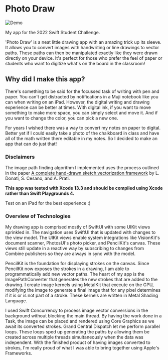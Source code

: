 # Photo Draw

![Demo](https://user-images.githubusercontent.com/43227465/165872870-76e0e191-ed2f-44eb-885c-8c9a11336079.gif)


My app for the 2022 Swift Student Challenge.

'Photo Draw' is a neat little drawing app with an amazing trick up its sleeve. It allows you to convert images with handwriting or line drawings to vector paths. These paths can then be manipulated exactly like they were drawn directly on your device. It's perfect for those who prefer the feel of paper or students who want to digitize what's on the board in the classroom!

## Why did I make this app?

There's something to be said for the focussed task of writing with pen and paper. You can't get distracted by notifications in a Muji notebook like you can when writing on an iPad. However, the digital writing and drawing experience can be better at times. With digital ink, if you want to move something to make more space, you can simply select and move it. And if you want to change the color, you can pick a new one. 

For years I wished there was a way to convert my notes on paper to digital. Better yet if I could easily take a photo of the chalkboard in class and have all of the math written there editable in my notes. So I decided to make an app that can do just that!

### Disclaimers

The image path finding algorithm I implemented uses the process outlined in the paper [A complete hand-drawn sketch vectorization framework](https://arxiv.org/pdf/1802.05902.pdf) by L. Donati, S. Cesano, and A. Prati.

**This app was tested with Xcode 13.3 and should be compiled using Xcode rather than Swift Playgrounds 4.**

Test on an iPad for the best experience :)

### Overview of Technologies

My drawing app is comprised mostly of SwiftUI with some UIKit views sprinkled in. The navigation uses SwiftUI that is updated with changes to the view model. The UIKit views enable system integrations like VisionKit's document scanner, PhotosUI's photo picker, and PencilKit's canvas. These views still update in a reactive way by subscribing to changes from Combine publishers so they are always in sync with the model.

PencilKit is the foundation for displaying strokes on the canvas. Since PencilKit now exposes the strokes in a drawing, I am able to programmatically add new vector paths. The heart of my app is the ImagePathConverter that generates the new strokes that are added to the drawing. I create image kernels using MetalKit that execute on the GPU, modifying the image to generate a final image that for any pixel determines if it is or is not part of a stroke. These kernels are written in Metal Shading Language.

I used Swift Concurrency to process image vector conversions in the background without blocking the main thread. By having the work done in a Task, the image can be placed and rendered using Core Graphics as we await its converted strokes. Grand Central Dispatch let me perform parallel loops. These loops sped up generating the paths by allowing them be created across multiple threads simultaneously when the data was independent.
With the finished product of having images converted to strokes, I'm really proud of what I was able to bring together using Apple's Frameworks.



